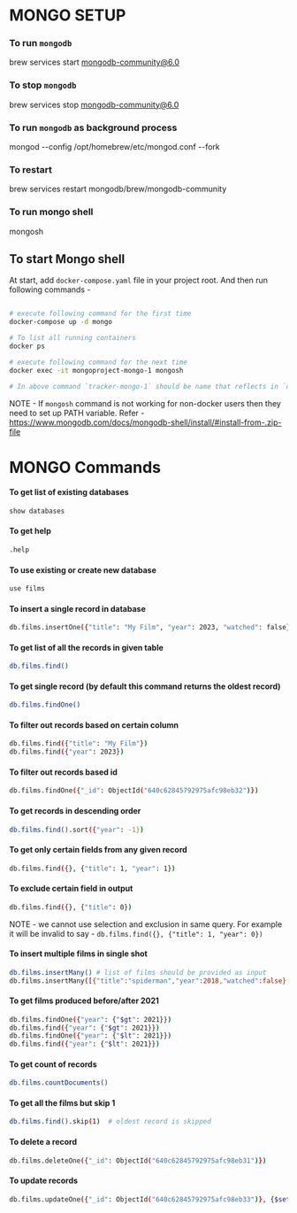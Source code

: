 # MONGO SETUP

### To run `mongodb`
brew services start mongodb-community@6.0

### To stop `mongodb`
brew services stop mongodb-community@6.0

### To run `mongodb` as background process
mongod --config /opt/homebrew/etc/mongod.conf --fork

### To restart
brew services restart mongodb/brew/mongodb-community

### To run mongo shell
mongosh

## To start Mongo shell

At start, add `docker-compose.yaml` file in your project root.
And then run following commands - 
```bash

# execute following command for the first time
docker-compose up -d mongo

# To list all running containers
docker ps

# execute following command for the next time
docker exec -it mongoproject-mongo-1 mongosh                   

# In above command `tracker-mongo-1` should be name that reflects in `docker ps`
```

NOTE - 
If `mongosh` command is not working for non-docker users then they need 
to set up PATH variable. Refer - https://www.mongodb.com/docs/mongodb-shell/install/#install-from-.zip-file


# MONGO Commands

#### To get list of existing databases
```bash
show databases
```
#### To get help
```bash
.help
```
#### To use existing or create new database
```bash
use films
```
#### To insert a single record in database
```bash
db.films.insertOne({"title": "My Film", "year": 2023, "watched": false})
```

#### To get list of all the records in given table
```bash
db.films.find()
```

#### To get single record (by default this command returns the oldest record)
```bash
db.films.findOne()
```

#### To filter out records based on certain column
```bash
db.films.find({"title": "My Film"})
db.films.find({"year": 2023})
```

#### To filter out records based id
```bash
db.films.findOne({"_id": ObjectId("640c62845792975afc98eb32")})
```

#### To get records in descending order
```bash
db.films.find().sort({"year": -1})
```

#### To get only certain fields from any given record
```bash
db.films.find({}, {"title": 1, "year": 1})
```

#### To exclude certain field in output
```bash
db.films.find({}, {"title": 0})

```

NOTE - we cannot use selection and exclusion in same query.
For example it will be invalid to say - `db.films.find({}, {"title": 1, "year": 0})`

#### To insert multiple films in single shot
```bash
db.films.insertMany() # list of films should be provided as input
db.films.insertMany([{"title":"spiderman","year":2018,"watched":false},{"title":"avengers","year":2022,"watched":false},{"title":"starwars","year":2023,"watched":true},{"title":"randomfilm","year":2001,"watched":true}])
```

#### To get films produced before/after 2021
```bash
db.films.findOne({"year": {"$gt": 2021}})
db.films.find({"year": {"$gt": 2021}})
db.films.findOne({"year": {"$lt": 2021}})
db.films.find({"year": {"$lt": 2021}})
```

#### To get count of records
```bash
db.films.countDocuments()
```

#### To get all the films but skip 1 
```bash
db.films.find().skip(1)  # oldest record is skipped
```


#### To delete a record
```bash
db.films.deleteOne({"_id": ObjectId("640c62845792975afc98eb31")})
```
#### To update records
```bash
db.films.updateOne({"_id": ObjectId("640c62845792975afc98eb33")}, {$set: {"year": 2018}})
```

